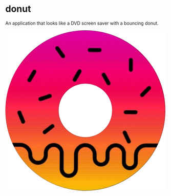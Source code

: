 # donut

An application that looks like a DVD screen saver with a bouncing donut.

![donut.png](donut.png)